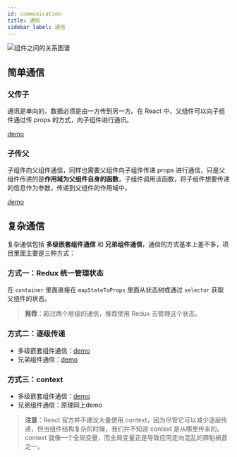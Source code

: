 ```yaml
---
id: communication
title: 通信
sidebar_label: 通信
---
```


![组件之间的关系图谱](https://cosmos-x.oss-cn-hangzhou.aliyuncs.com/io9G0J.jpg)

## 简单通信

### 父传子

通讯是单向的，数据必须是由一方传到另一方。在 React 中，父组件可以向子组件通过传 props 的方式，向子组件进行通讯。

[demo](https://jsbin.com/rixofod/1/edit?html,js,output)

### 子传父

子组件向父组件通信，同样也需要父组件向子组件传递 props 进行通信，只是父组件传递的是**作用域为父组件自身的函数**，子组件调用该函数，将子组件想要传递的信息作为参数，传递到父组件的作用域中。

[demo](https://jsbin.com/gulebam/2/edit?html,js,output)

## 复杂通信

复杂通信包括 **多级嵌套组件通信** 和 **兄弟组件通信**，通信的方式基本上差不多，项目里面主要是三种方式：

### 方式一：Redux 统一管理状态

在 `container` 里面直接在 `mapStateToProps` 里面从状态树或通过 `selector` 获取父组件的状态。

> **推荐**：超过两个层级的通信，推荐使用 Redux 去管理这个状态。


### 方式二：逐级传递

* 多级嵌套组件通信：[demo](https://jsbin.com/yibazoh/6/edit?html,js,output)
* 兄弟组件通信：[demo](https://jsbin.com/fopikor/3/edit?html,js,output)

### 方式三：context

* 多级嵌套组件通信：[demo](https://jsbin.com/yibazoh/6/edit?html,js,output)
* 兄弟组件通信：原理同上demo

> **注意**：React 官方并不建议大量使用 context，因为尽管它可以减少逐层传递，但当组件结构复杂的时候，我们并不知道 context 是从哪里传来的。context 就像一个全局变量，而全局变量正是导致应用走向混乱的罪魁祸首之一。


